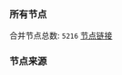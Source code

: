 ### 所有节点
合并节点总数: `5216`
[节点链接](https://github.com/rzhy1/33/raw/master/sub/sub_merge_base64.txt)

### 节点来源
